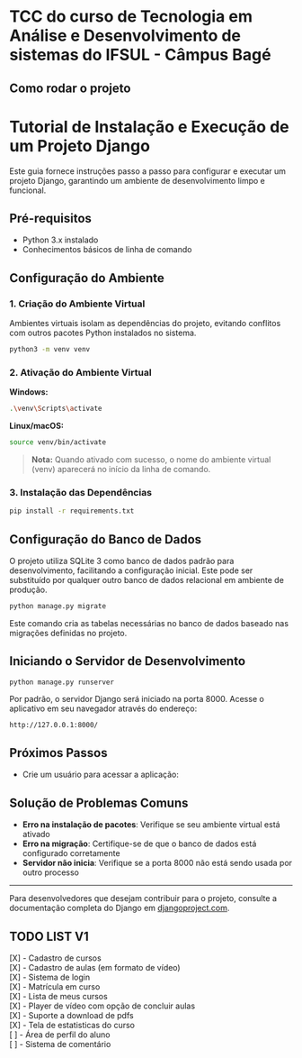 # TCC do curso de Tecnologia em Análise e Desenvolvimento de sistemas do IFSUL - Câmpus Bagé

## Como rodar o projeto

# Tutorial de Instalação e Execução de um Projeto Django

Este guia fornece instruções passo a passo para configurar e executar um projeto Django, garantindo um ambiente de desenvolvimento limpo e funcional.

## Pré-requisitos

- Python 3.x instalado
- Conhecimentos básicos de linha de comando

## Configuração do Ambiente

### 1. Criação do Ambiente Virtual

Ambientes virtuais isolam as dependências do projeto, evitando conflitos com outros pacotes Python instalados no sistema.

```bash
python3 -m venv venv
```

### 2. Ativação do Ambiente Virtual

**Windows:**

```bash
.\venv\Scripts\activate
```

**Linux/macOS:**

```bash
source venv/bin/activate
```

> **Nota:** Quando ativado com sucesso, o nome do ambiente virtual (venv) aparecerá no início da linha de comando.

### 3. Instalação das Dependências

```bash
pip install -r requirements.txt
```

## Configuração do Banco de Dados

O projeto utiliza SQLite 3 como banco de dados padrão para desenvolvimento, facilitando a configuração inicial. Este pode ser substituído por qualquer outro banco de dados relacional em ambiente de produção.

```bash
python manage.py migrate
```

Este comando cria as tabelas necessárias no banco de dados baseado nas migrações definidas no projeto.

## Iniciando o Servidor de Desenvolvimento

```bash
python manage.py runserver
```

Por padrão, o servidor Django será iniciado na porta 8000. Acesse o aplicativo em seu navegador através do endereço:

```
http://127.0.0.1:8000/
```

## Próximos Passos

- Crie um usuário para acessar a aplicação:

## Solução de Problemas Comuns

- **Erro na instalação de pacotes**: Verifique se seu ambiente virtual está ativado
- **Erro na migração**: Certifique-se de que o banco de dados está configurado corretamente
- **Servidor não inicia**: Verifique se a porta 8000 não está sendo usada por outro processo

---

Para desenvolvedores que desejam contribuir para o projeto, consulte a documentação completa do Django em [djangoproject.com](https://www.djangoproject.com/documentation/).

## TODO LIST V1

[X] - Cadastro de cursos \
[X] - Cadastro de aulas (em formato de vídeo) \
[X] - Sistema de login \
[X] - Matrícula em curso \
[X] - Lista de meus cursos \
[X] - Player de vídeo com opção de concluir aulas \
[X] - Suporte a download de pdfs \
[X] - Tela de estatisticas do curso \
[ ] - Área de perfil do aluno \
[ ] - Sistema de comentário
